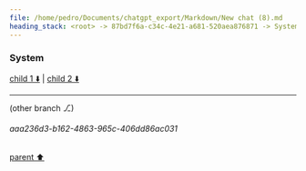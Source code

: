 ```yaml
---
file: /home/pedro/Documents/chatgpt_export/Markdown/New chat (8).md
heading_stack: <root> -> 87bd7f6a-c34c-4e21-a681-520aea876871 -> System -> 0305e3b7-9645-4e79-89a2-794319c6d100 -> System
---
```

### System

[child 1 ⬇️](#aaa236d3-b162-4863-965c-406dd86ac031) | [child 2 ⬇️](#aaa241ef-101a-4eeb-93d2-e8d8919d06d9)

---

(other branch ⎇)
###### aaa236d3-b162-4863-965c-406dd86ac031
[parent ⬆️](#0305e3b7-9645-4e79-89a2-794319c6d100)
